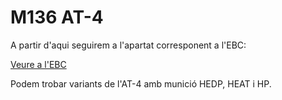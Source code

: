 # M136 AT-4

A partir d'aqui seguirem a l'apartat corresponent a l'EBC:

[Veure a l'EBC](http://arma.cavallersdelcel.cat/ebc/fase4/antitanc/)

Podem trobar variants de l'AT-4 amb munició HEDP, HEAT i HP.
